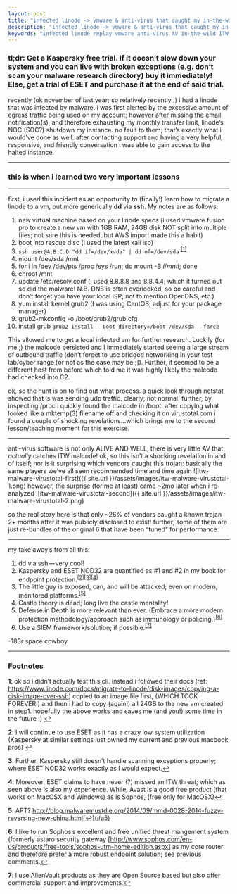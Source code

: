 ```yaml
---
layout: post
title: "infected linode -> vmware & anti-virus that caught my in-the-wild (ITW) malware"
description: "infected linode -> vmware & anti-virus that caught my in-the-wild (ITW) malware"
keywords: "infected linode replay vmware anti-virus AV in-the-wild ITW malware"
---
```

### tl;dr: Get a Kaspersky free trial. If it doesn’t slow down your system and you can live with broken exceptions (e.g. don’t scan your malware research directory) buy it immediately! Else, get a trial of ESET and purchase it at the end of said trial.

recently (ok november of last year; so relatively recently ;) i had a linode that was infected by malware. i was first alerted by the excessive amount of egress traffic being used on my account; however after missing the email notification(s), and therefore exhausting my monthly transfer limit, linode’s NOC (SOC?) shutdown my instance. no fault to them; that’s exactly what i would’ve done as well. after contacting support and having a very helpful, responsive, and friendly conversation i was able to gain access to the halted instance.

---

### this is when i learned two very important lessons

---

first, i used this incident as an opportunity to (finally!) learn how to migrate a linode to a vm, but more generically **dd** via **ssh**. My notes are as follows:

1. new virtual machine based on your linode specs (i used vmware fusion pro to create a new vm with 1GB RAM, 24GB disk NOT split into multiple files; not sure this is needed, but AWS import made this a habit)
2. boot into rescue disc (i used the latest kali iso)
3. ```ssh user@A.B.C.D "dd if=/dev/xvda" | dd of=/dev/sda``` <sup id="a1">[[1]](#f1)</sup>
4. mount /dev/sda /mnt
5. for i in /dev /dev/pts /proc /sys /run; do mount -B $i /mnt$i; done
6. chroot /mnt
7. update /etc/resolv.conf (i used 8.8.8.8 and 8.8.4.4; which it turned out so did the malware! N.B. DNS is often overlooked, so be careful and don’t forget you have your local ISP; not to mention OpenDNS, etc.)
8. yum install kernel grub2 (I was using CentOS; adjust for your package manager)
9. grub2-mkconfig -o /boot/grub2/grub.cfg
10. install grub
  `grub2-install --boot-directory=/boot /dev/sda --force`

This allowed me to get a local infected vm for further research. Luckily (for me ;) the malcode persisted and I immediately started seeing a large stream of outbound traffic (don’t forget to use bridged networking in your test lab/cyber range [or not as the case may be ;]). Further, it seemed to be a different host from before which told me it was highly likely the malcode had checked into C2.

ok, so the hunt is on to find out what process. a quick look through netstat showed that ls was sending udp traffic. clearly; not normal. further, by inspecting /proc i quickly found the malcode in /boot. after copying what looked like a mktemp(3) filename off and checking it on virustotal.com i found a couple of shocking revelations…which brings me to the second lesson/teaching moment for this exercise.

----------

anti-virus software is not only ALIVE AND WELL; there is very little AV that _actually_ catches ITW malcode! ok, so this isn’t a shocking revelation in and of itself; nor is it surprising which vendors caught this trojan: basically the same players we’ve all seen recommended time and time again
![itw-malware-virustotal-first]({{ site.url }}/assets/images/itw-malware-virustotal-1.png)
however, the surprise (for me at least) came ~2mo later when i re-analyzed
![itw-malware-virustotal-second]({{ site.url }}/assets/images/itw-malware-virustotal-2.png)

so the real story here is that only ~26% of vendors caught a known trojan 2+ months after it was publicly disclosed to exist! further, some of them are just re-bundles of the original 6 that have been “tuned” for performance.

----------

my take away’s from all this:

1. dd via ssh — very cool!
2. Kaspersky and ESET NOD32 are quantified as #1 and #2 in my book for endpoint protection.<sup id="a2">[[2]](#f2)</sup><sup id="a3">[[3]](#f3)</sup><sup id="a4">[[4]](#f4)</sup>
3. The little guy is exposed, can, and will be attacked; even on modern, monitored platforms.<sup id="a5">[[5]](#f5)</sup>
4. Castle theory is dead; long live the castle mentality!
5. Defense in Depth is more relevant than ever. (Embrace a more modern protection methodology/approach such as immunology or policing.)<sup id="a6">[[6]](#f6)</sup>
6. Use a SIEM framework/solution; if possible.<sup id="a7">[[7]](#f7)</sup>

-183r space cowboy

---

### Footnotes

<b id="f1">1</b>: ok so i didn’t actually test this cli. instead i followed their docs (ref: https://www.linode.com/docs/migrate-to-linode/disk-images/copying-a-disk-image-over-ssh) copied to an image file first, (WHICH TOOK FOREVER!) and then i had to copy (again!) all 24GB to the new vm created in step1. hopefully the above works and saves me (and you!) some time in the future :) [↩](#a1)


<b id="f2">2</b>: I will continue to use ESET as it has a crazy low system utilization (Kaspersky at similar settings just owned my current and previous macbook pros) [↩](#a2)


<b id="f3">3</b>: Further, Kaspersky still doesn’t handle scanning exceptions properly; where ESET NOD32 works exactly as I would expect.[↩](#a3)

<b id="f4">4</b>: Moreover, ESET claims to have never (?) missed an ITW threat; which as seen above is also my experience. While, Avast is a good free product (that works on MacOSX and Windows) as is Sophos, (free only for MacOSX)[↩](#a4)

<b id="f5">5</b>: APT? http://blog.malwaremustdie.org/2014/09/mmd-0028-2014-fuzzy-reversing-new-china.html[↩](#a5)

<b id="f6">6</b>: I like to run Sophos’s excellent and free unified threat mangement system (formerly astaro security gateway [http://www.sophos.com/en-us/products/free-tools/sophos-utm-home-edition.aspx] as my core router and therefore prefer a more robust endpoint solution; see previous comments.[↩](#a6)

<b id="f7">7</b>: I use AlienVault products as they are Open Source based but also offer commercial support and improvements.[↩](#a7)
